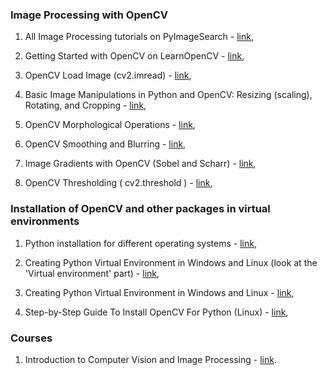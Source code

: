 ### Image Processing with OpenCV  

1. All Image Processing tutorials on PyImageSearch - [link](https://pyimagesearch.com/category/image-processing/),  
 
2. Getting Started with OpenCV on LearnOpenCV - [link](https://learnopencv.com/getting-started-with-opencv/),  

3. OpenCV Load Image (cv2.imread) - [link](https://pyimagesearch.com/2021/01/20/opencv-load-image-cv2-imread/),  

4. Basic Image Manipulations in Python and OpenCV: Resizing (scaling), Rotating, and Cropping - [link](https://pyimagesearch.com/2014/01/20/basic-image-manipulations-in-python-and-opencv-resizing-scaling-rotating-and-cropping/),  

5. OpenCV Morphological Operations - [link](https://pyimagesearch.com/2021/04/28/opencv-morphological-operations/),  

6. OpenCV Smoothing and Blurring - [link](https://pyimagesearch.com/2021/04/28/opencv-smoothing-and-blurring/),  

7. Image Gradients with OpenCV (Sobel and Scharr) - [link](https://pyimagesearch.com/2021/05/12/image-gradients-with-opencv-sobel-and-scharr/),  

8. OpenCV Thresholding ( cv2.threshold ) - [link](https://pyimagesearch.com/2021/04/28/opencv-thresholding-cv2-threshold/),  


### Installation of OpenCV and other packages in virtual environments


1. Python installation for different operating systems - [link](https://tutorial.djangogirls.org/en/python_installation/),  

2. Creating Python Virtual Environment in Windows and Linux (look at the 'Virtual environment' part) - [link](https://tutorial.djangogirls.org/en/django_installation/),  

3. Creating Python Virtual Environment in Windows and Linux - [link](https://www.geeksforgeeks.org/creating-python-virtual-environment-windows-linux/),  

4.  Step-by-Step Guide To Install OpenCV For Python (Linux) - [link](https://dev.to/codetradeindia/step-by-step-guide-to-install-opencv-for-python-91m),  


### Courses 

1. Introduction to Computer Vision and Image Processing - [link](https://www.coursera.org/learn/introduction-computer-vision-watson-opencv/).  
